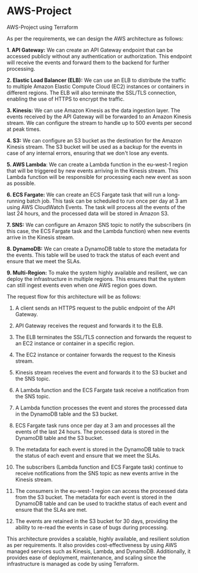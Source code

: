 # AWS-Project
AWS-Project using Terraform


As per the requirements, we can design the AWS architecture as follows:


**1. API Gateway:** We can create an API Gateway endpoint that can be accessed publicly without any authentication or authorization. This endpoint will receive the events and forward them to the backend for further processing.

**2. Elastic Load Balancer (ELB):** We can use an ELB to distribute the traffic to multiple Amazon Elastic Compute Cloud (EC2) instances or containers in different regions. The ELB will also terminate the SSL/TLS connection, enabling the use of HTTPS to encrypt the traffic.

**3. Kinesis:** We can use Amazon Kinesis as the data ingestion layer. The events received by the API Gateway will be forwarded to an Amazon Kinesis stream. We can configure the stream to handle up to 500 events per second at peak times.

**4. S3:** We can configure an S3 bucket as the destination for the Amazon Kinesis stream. The S3 bucket will be used as a backup for the events in case of any internal errors, ensuring that we don't lose any events.

**5. AWS Lambda**: We can create a Lambda function in the eu-west-1 region that will be triggered by new events arriving in the Kinesis stream. This Lambda function will be responsible for processing each new event as soon as possible.

**6. ECS Fargate:** We can create an ECS Fargate task that will run a long-running batch job. This task can be scheduled to run once per day at 3 am using AWS CloudWatch Events. The task will process all the events of the last 24 hours, and the processed data will be stored in Amazon S3.

**7. SNS:** We can configure an Amazon SNS topic to notify the subscribers (in this case, the ECS Fargate task and the Lambda function) when new events arrive in the Kinesis stream.

**8. DynamoDB:** We can create a DynamoDB table to store the metadata for the events. This table will be used to track the status of each event and ensure that we meet the SLAs.

**9. Multi-Region:** To make the system highly available and resilient, we can deploy the infrastructure in multiple regions. This ensures that the system can still ingest events even when one AWS region goes down.

The request flow for this architecture will be as follows:

1. A client sends an HTTPS request to the public endpoint of the API Gateway.

2. API Gateway receives the request and forwards it to the ELB.

3. The ELB terminates the SSL/TLS connection and forwards the request to an EC2 instance or container in a specific region.

4. The EC2 instance or container forwards the request to the Kinesis stream.

5. Kinesis stream receives the event and forwards it to the S3 bucket and the SNS topic.

6. A Lambda function and the ECS Fargate task receive a notification from the SNS topic.

7. A Lambda function processes the event and stores the processed data in the DynamoDB table and the S3 bucket.

8. ECS Fargate task runs once per day at 3 am and processes all the events of the last 24 hours. The processed data is stored in the DynamoDB table and the S3 bucket.

9. The metadata for each event is stored in the DynamoDB table to track the status of each event and ensure that we meet the SLAs.

10. The subscribers (Lambda function and ECS Fargate task) continue to receive notifications from the SNS topic as new events arrive in the Kinesis stream.

11. The consumers in the eu-west-1 region can access the processed data from the S3 bucket. The metadata for each event is stored in the DynamoDB table and can be used to trackthe status of each event and ensure that the SLAs are met.

12. The events are retained in the S3 bucket for 30 days, providing the ability to re-read the events in case of bugs during processing.

This architecture provides a scalable, highly available, and resilient solution as per requirements. It also provides cost-effectiveness by using AWS managed services such as Kinesis, Lambda, and DynamoDB. Additionally, it provides ease of deployment, maintenance, and scaling since the infrastructure is managed as code by using Terraform.
